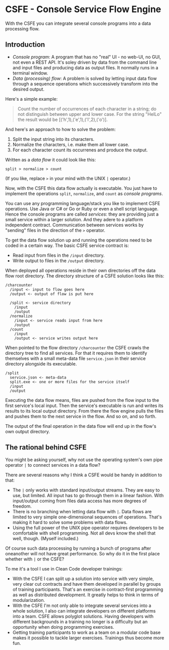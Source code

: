 # CSFE - Console Service Flow Engine
With the CSFE you can integrate several console programs into a data processing flow.

## Introduction

* _Console program_: A program that has no "real" UI - no web-UI, no GUI, not even a REST API. It's soley driven by data from the command line and input files and producing data as output files. It normally runs in a terminal window.
* _Data (processing) flow_: A problem is solved by letting input data flow through a sequence operations which successively transform into the desired output.

Here's a simple example:

> Count the number of occurrences of each character in a string; do not distinguish between upper and lower case. For the string "HelLo" the result would be [('h',1),('e',1),('l',2),('o')].

And here's an approach to how to solve the problem:

1. Split the input string into its characters.
2. Normalize the characters, i.e. make them all lower case.
3. For each character count its occurrenes and produce the output.

Written as a _data flow_ it could look like this:

`split > normalize > count`

(If you like, replace `>` in your mind with the UNIX `|` operator.)

Now, with the CSFE this data flow actually is executable. You just have to implement the operations `split`, `normalize`, and `count` as _console programs_.

You can use any programming language/stack you like to implement CSFE operations. Use Java or C# or Go or Ruby or even a shell script language. Hence the console programs are called _services_: they are providing just a small service within a larger solution. And they adere to a platform independent contract. Communication between services works by "sending" files in the direction of the `>` operator.

To get the data flow solution up and running the operations need to be coded in a certain way. The basic CSFE service contract is:

* Read input from files in the `/input` directory.
* Write output to files in the `/output` directory.

When deployed all operations reside in their own directories off the data flow root directory. The directory structure of a CSFE solution looks like this:

```
/charcounter
  /input <- input to flow goes here
  /output <- output of flow is put here
  
  /split <- service directory
    /input
    /output
  /normalize
    /input <- service reads input from here
    /output 
  /count
    /input
    /output <- service writes output here
```

When pointed to the flow directory `/charcounter` the CSFE crawls the directory tree to find all services. For that it requires them to identify themselves with a small meta-data file `service.json` in their service directory alongside its executable.

```
/split
  service.json <- meta-data
  split.exe <- one or more files for the service itself
  /input
  /output

```

Executing the data flow means, files are pushed from the flow input to the first service's local input. Then the service's executable is run and writes its results to its local output directory. From there the flow engine pulls the files and pushes them to the next service in the flow. And so on, and so forth.

The output of the final operation in the data flow will end up in the flow's own output directory.

## The rational behind CSFE
You might be asking yourself, why not use the operating system's own pipe operator `|` to connect services in a data flow?

There are several reasons why I think a CSFE would be handy in addition to that:

* The `|` only works with standard input/output streams. They are easy to use, but limited. All input has to go through them in a linear fashion. With input/output coming from files data access has more degrees of freedom.
* There is no branching when letting data flow with `|`. Data flows are limited to very simple one-dimensional sequences of operations. That's making it hard to solve some problems with data flows.
* Using the full power of the UNIX pipe operator requires developers to be comfortable with shell programming. Not all devs know the shell that well, though. (Myself included.)

Of course such data processing by running a bunch of programs after oneanother will not have great performance. So why do it in the first place whether with `|` or the CSFE?

To me it's a tool I use in Clean Code developer trainings:

* With the CSFE I can split up a solution into service with very simple, very clear cut contracts and have them developed in parallel by groups of training participants. That's an exercise in contract-first programming as well as distributed development. It greatly helps to think in terms of modularization.
* With the CSFE I'm not only able to integrate several services into a whole solution, I also can integrate developers on different platforms into a team. CSFE allows polyglot solutions. Having developers with different backgrounds in a training no longer is a difficulty but an opportunity when doing programming exercises. 
* Getting training participants to work as a team on a modular code base makes it possible to tackle larger exercises. Trainings thus become more fun.